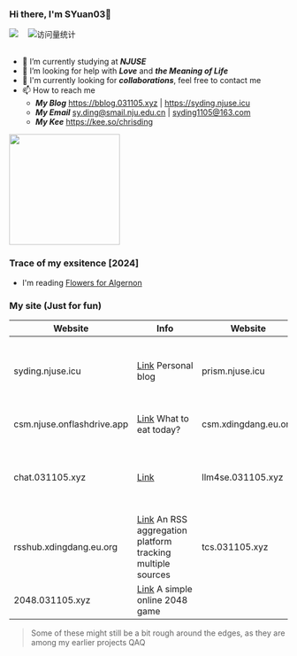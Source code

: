  ### Hi there, I'm SYuan03👋
<div>
  <a href="https://space.bilibili.com/1890244370/"><img src="https://img.shields.io/badge/Bilibili-B站-ff69b4" /></a>&emsp;
  <!-- visitor statistics logo 访问量统计徽标 -->
  <img src="https://komarev.com/ghpvc/?username=SYuan03&label=Views&color=0e75b6&style=flat" alt="访问量统计" />
</div>

<div>&nbsp;</div>

- 🔭 I’m currently studying at _**NJUSE**_
- 🤔 I’m looking for help with _**Love**_ and _**the Meaning of Life**_
- 🤞 I'm currently looking for _**collaborations**_, feel free to contact me
- 📫 How to reach me
  - _**My Blog**_ https://bblog.031105.xyz | https://syding.njuse.icu
  - _**My Email**_ sy.ding@smail.nju.edu.cn | syding1105@163.com
  - _**My Kee**_ https://kee.so/chrisding

<!-- <div align="left"> <img height="200px" src="https://github-readme-stats.vercel.app/api?username=SYuan03" /> </div> -->
<div align="left"> 
  <img height="200px" src="https://github-readme-stats.vercel.app/api?username=SYuan03&show_icons=true&line_height=22&theme=tokyonight" /> 
</div>

### Trace of my exsitence [2024]
* I'm reading [Flowers for Algernon](https://book.douban.com/subject/26362836/)

### My site (Just for fun)
| Website                              | Info                                     | Website                              | URL                                     |
|--------------------------------------|-----------------------------------------|--------------------------------------|-----------------------------------------|
| syding.njuse.icu                   | [Link](https://syding.njuse.icu)&nbsp;Personal blog      | prism.njuse.icu                   | [Link](https://prism.njuse.icu)&nbsp;An online demo of the Prism data visualization tool     |
| csm.njuse.onflashdrive.app         | [Link](https://csm.njuse.onflashdrive.app)&nbsp;What to eat today? | csm.xdingdang.eu.org              | [Link](https://csm.xdingdang.eu.org)&nbsp;What to eat today? |
| chat.031105.xyz                    | [Link](https://chat.031105.xyz)    | llm4se.031105.xyz                 | [Link](https://llm4se.031105.xyz/)&nbsp;[Demo Video](https://box.nju.edu.cn/f/eb94c564a0ea4b048055/)&nbsp;Large language models for software engineering |
| rsshub.xdingdang.eu.org            | [Link](https://rsshub.xdingdang.eu.org)&nbsp;An RSS aggregation platform tracking multiple sources     | tcs.031105.xyz                    | [Link](https://tcs.031105.xyz) |
|2048.031105.xyz                     | [Link](http://2048.031105.xyz)&nbsp;A simple online 2048 game             |
> Some of these might still be a bit rough around the edges, as they are among my earlier projects QAQ
